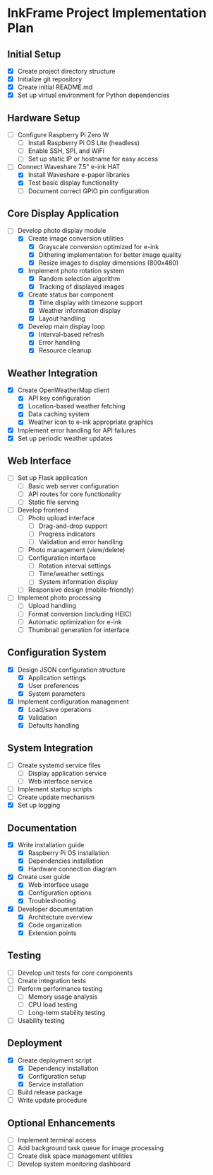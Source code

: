 # InkFrame Project Implementation Plan

## Initial Setup

- [x] Create project directory structure
- [x] Initialize git repository
- [x] Create initial README.md
- [x] Set up virtual environment for Python dependencies

## Hardware Setup

- [ ] Configure Raspberry Pi Zero W
  - [ ] Install Raspberry Pi OS Lite (headless)
  - [ ] Enable SSH, SPI, and WiFi
  - [ ] Set up static IP or hostname for easy access
- [ ] Connect Waveshare 7.5" e-ink HAT
  - [x] Install Waveshare e-paper libraries
  - [x] Test basic display functionality
  - [ ] Document correct GPIO pin configuration

## Core Display Application

- [ ] Develop photo display module
  - [x] Create image conversion utilities
    - [x] Grayscale conversion optimized for e-ink
    - [x] Dithering implementation for better image quality
    - [x] Resize images to display dimensions (800x480)
  - [x] Implement photo rotation system
    - [x] Random selection algorithm
    - [x] Tracking of displayed images
  - [x] Create status bar component
    - [x] Time display with timezone support
    - [x] Weather information display
    - [x] Layout handling
  - [x] Develop main display loop
    - [x] Interval-based refresh
    - [x] Error handling
    - [x] Resource cleanup

## Weather Integration

- [x] Create OpenWeatherMap client
  - [x] API key configuration
  - [x] Location-based weather fetching
  - [x] Data caching system
  - [x] Weather icon to e-ink appropriate graphics
- [x] Implement error handling for API failures
- [x] Set up periodic weather updates

## Web Interface

- [ ] Set up Flask application
  - [ ] Basic web server configuration
  - [ ] API routes for core functionality
  - [ ] Static file serving
- [ ] Develop frontend
  - [ ] Photo upload interface
    - [ ] Drag-and-drop support
    - [ ] Progress indicators
    - [ ] Validation and error handling
  - [ ] Photo management (view/delete)
  - [ ] Configuration interface
    - [ ] Rotation interval settings
    - [ ] Time/weather settings
    - [ ] System information display
  - [ ] Responsive design (mobile-friendly)
- [ ] Implement photo processing
  - [ ] Upload handling
  - [ ] Format conversion (including HEIC)
  - [ ] Automatic optimization for e-ink
  - [ ] Thumbnail generation for interface

## Configuration System

- [x] Design JSON configuration structure
  - [x] Application settings
  - [x] User preferences
  - [x] System parameters
- [x] Implement configuration management
  - [x] Load/save operations
  - [x] Validation
  - [x] Defaults handling

## System Integration

- [ ] Create systemd service files
  - [ ] Display application service
  - [ ] Web interface service
- [ ] Implement startup scripts
- [ ] Create update mechanism
- [x] Set up logging

## Documentation

- [x] Write installation guide
  - [x] Raspberry Pi OS installation
  - [x] Dependencies installation
  - [x] Hardware connection diagram
- [x] Create user guide
  - [x] Web interface usage
  - [x] Configuration options
  - [x] Troubleshooting
- [x] Developer documentation
  - [x] Architecture overview
  - [x] Code organization
  - [x] Extension points

## Testing

- [ ] Develop unit tests for core components
- [ ] Create integration tests
- [ ] Perform performance testing
  - [ ] Memory usage analysis
  - [ ] CPU load testing
  - [ ] Long-term stability testing
- [ ] Usability testing

## Deployment

- [x] Create deployment script
  - [x] Dependency installation
  - [x] Configuration setup
  - [x] Service installation
- [ ] Build release package
- [ ] Write update procedure

## Optional Enhancements

- [ ] Implement terminal access
- [ ] Add background task queue for image processing
- [ ] Create disk space management utilities
- [ ] Develop system monitoring dashboard